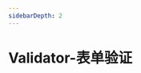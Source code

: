 ```yaml
---
sidebarDepth: 2
---
```

# Validator-表单验证

&nbsp;
<ClientOnly>
    <validator-demo></validator-demo>
    <validator-demo2></validator-demo2>
    <validator-attributes></validator-attributes>
</ClientOnly>